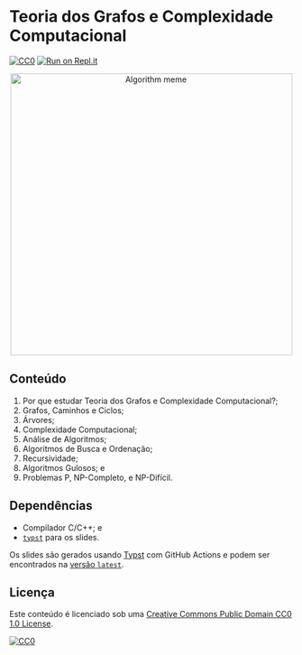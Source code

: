 # Teoria dos Grafos e Complexidade Computacional

[![CC0](https://img.shields.io/badge/License-CC0-lightgrey.svg)](https://creativecommons.org/publicdomain/zero/1.0/)
[![Run on Repl.it](https://repl.it/badge/github/storopoli/grafos-complexidade)](https://repl.it/github/storopoli/grafos-complexidade)

<div class="figure" style="text-align: center">
<img src="images/algorithm_analysis_meme.jpg" alt="Algorithm meme" width="500" />
</div>

## Conteúdo

1. Por que estudar Teoria dos Grafos e Complexidade Computacional?;
1. Grafos, Caminhos e Ciclos;
1. Árvores;
1. Complexidade Computacional;
1. Análise de Algoritmos;
1. Algoritmos de Busca e Ordenação;
1. Recursividade;
1. Algoritmos Gulosos; e
1. Problemas P, NP-Completo, e NP-Difícil.

## Dependências

- Compilador C/C++; e
- [`typst`](https://typst.app) para os slides.

Os slides são gerados usando [Typst](https://typst.app) com GitHub Actions
e podem ser encontrados na
[versão `latest`](https://github.com/storopoli/grafos-complexidade/releases/latest/download/slides.pdf).

## Licença

Este conteúdo é licenciado sob uma
[Creative Commons Public Domain CC0 1.0 License](https://creativecommons.org/publicdomain/zero/1.0/).

[![CC0](https://licensebuttons.net/l/zero/1.0/88x31.png)](https://creativecommons.org/publicdomain/zero/1.0/)
